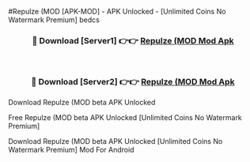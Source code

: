 #Repulze (MOD [APK-MOD] - APK Unlocked - [Unlimited Coins No Watermark Premium] bedcs



<div align="center">

<h3>🔴 Download [Server1] 👉👉 <a href="https://momento.my/?title=Repulze_(MOD">Repulze (MOD Mod Apk</a></h3><br>

<h3>🔴 Download [Server2] 👉👉 <a href="https://momento.my/?title=Repulze_(MOD">Repulze (MOD Mod Apk</a></h3>
</div>



Download Repulze (MOD beta APK Unlocked

Free Repulze (MOD beta APK Unlocked [Unlimited Coins No Watermark Premium]

Download Repulze (MOD beta APK Unlocked [Unlimited Coins No Watermark Premium] Mod For Android
